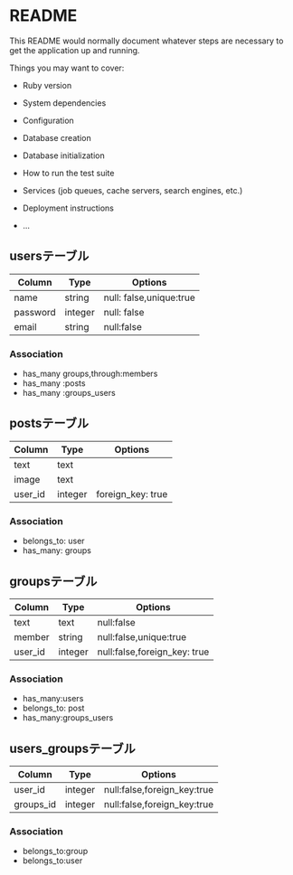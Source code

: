 # README

This README would normally document whatever steps are necessary to get the
application up and running.

Things you may want to cover:

* Ruby version

* System dependencies

* Configuration

* Database creation

* Database initialization

* How to run the test suite

* Services (job queues, cache servers, search engines, etc.)

* Deployment instructions

* ...

## usersテーブル

|Column|Type|Options|
|------|----|-------|
|name|string|null: false,unique:true|
|password|integer|null: false|
|email|string|null:false|

### Association
- has_many groups,through:members
- has_many :posts
- has_many :groups_users

## postsテーブル

|Column|Type|Options|
|------|----|-------|
|text|text||
|image|text||
|user_id|integer|foreign_key: true|

### Association

- belongs_to: user
- has_many: groups

## groupsテーブル

|Column|Type|Options|
|------|----|-------|
|text|text|null:false|
|member|string|null:false,unique:true|
|user_id|integer|null:false,foreign_key: true|

### Association

- has_many:users
- belongs_to: post
- has_many:groups_users 

## users_groupsテーブル

|Column|Type|Options|
|------|----|-------|
|user_id|integer|null:false,foreign_key:true|
|groups_id|integer|null:false,foreign_key:true|
### Association

- belongs_to:group 
- belongs_to:user


